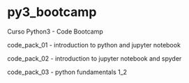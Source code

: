 # py3_bootcamp
Curso Python3 - Code Bootcamp

code_pack_01 - introduction to python and jupyter notebook

code_pack_02 - introduction to jupyter notebook and spyder

code_pack_03 - python fundamentals 1_2
